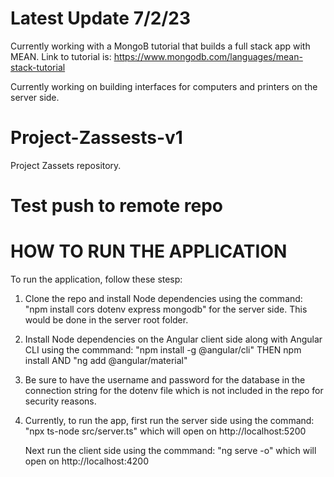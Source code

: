 # Latest Update 7/2/23
Currently working with a MongoB tutorial that builds a full stack app with MEAN. 
Link to tutorial is: https://www.mongodb.com/languages/mean-stack-tutorial

Currently working on building interfaces for computers and printers on the server side.

# Project-Zassests-v1
Project Zassets repository.

# Test push to remote repo

# HOW TO RUN THE APPLICATION
To run the application, follow these stesp: 
1.  Clone the repo and install Node dependencies using the command:
    "npm install cors dotenv express mongodb" for the server side. This would be done in the server root folder. 

2.  Install Node dependencies on the Angular client side along with Angular CLI using the commmand:
        "npm install -g @angular/cli"
        THEN
        npm install
        AND 
        "ng add @angular/material"
3.  Be sure to have the username and password for the database in the connection string for the dotenv file which is not included in the repo for 
    security reasons.
4.  Currently, to run the app, first run the server side using the command: 
        "npx ts-node src/server.ts"
    which will open on http://localhost:5200 

    Next run the client side using the commmand:
        "ng serve -o"
    which will open on http://localhost:4200
